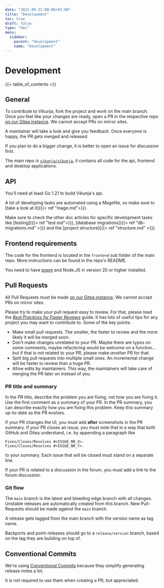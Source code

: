 ```yaml
---
date: "2022-09-21:00:00+02:00"
title: "Development"
toc: true
draft: false
type: "doc"
menu:
  sidebar:
    parent: "development"
    name: "Development"
---
```


# Development

{{< table_of_contents >}}

## General

To contribute to Vikunja, fork the project and work on the main branch.
Once you feel like your changes are ready, open a PR in the respective repo [on our Gitea instance](https://kolaente.dev/vikunja).
We cannot accept PRs on mirror sites.

A maintainer will take a look and give you feedback. Once everyone is happy, the PR gets merged and released.

If you plan to do a bigger change, it is better to open an issue for discussion first.

The main repo is [`vikunja/vikunja`](https://kolaente.dev/vikunja/vikunja), it contains all code for the api, frontend and desktop applications.

## API

You'll need at least Go 1.21 to build Vikunja's api.

A lot of developing tasks are automated using a Magefile, so make sure to [take a look at it]({{< ref "mage.md">}}).

Make sure to check the other doc articles for specific development tasks like [testing]({{< ref "test.md">}}),
[database migrations]({{< ref "db-migrations.md" >}}) and the [project structure]({{< ref "structure.md" >}}).

## Frontend requirements

The code for the frontend is located in the `frontend` sub folder of the main repo.
More instructions can be found in the repo's README.

You need to have [pnpm](https://pnpm.io/) and Node.JS in version 20 or higher installed.

## Pull Requests

All Pull Requests must be made [on our Gitea instance](https://kolaente.dev/vikunja).
We cannot accept PRs on mirror sites.

Please try to make your pull request easy to review.
For that, please read the [*Best Practices for Faster Reviews*](https://github.com/kubernetes/community/blob/261cb0fd089b64002c91e8eddceebf032462ccd6/contributors/guide/pull-requests.md#best-practices-for-faster-reviews) guide.
It has lots of useful tips for any project you may want to contribute to.
Some of the key points:

- Make small pull requests.
  The smaller, the faster to review and the more likely it will be merged soon.
- Don't make changes unrelated to your PR.
  Maybe there are typos on some comments, maybe refactoring would be welcome on a function…
  but if that is not related to your PR, please make *another* PR for that.
- Split big pull requests into multiple small ones.
  An incremental change will be faster to review than a huge PR.
- Allow edits by maintainers. This way, the maintainers will take care of merging the PR later on instead of you.

### PR title and summary

In the PR title, describe the problem you are fixing, not how you are fixing it.
Use the first comment as a summary of your PR.
In the PR summary, you can describe exactly how you are fixing this problem.
Keep this summary up-to-date as the PR evolves.

If your PR changes the UI, you must add **after** screenshots in the PR summary.
If your PR closes an issue, you must note that in a way that both GitHub and Gitea understand, i.e. by appending a paragraph like

```text
Fixes/Closes/Resolves #<ISSUE_NR_X>.
Fixes/Closes/Resolves #<ISSUE_NR_Y>.
```

to your summary.
Each issue that will be closed must stand on a separate line.

If your PR is related to a discussion in the forum, you must add a link to the forum discussion.

### Git flow

The `main` branch is the latest and bleeding edge branch with all changes. Unstable releases are automatically created from this branch.
New Pull-Requests should be made against the `main` branch.

A release gets tagged from the main branch with the version name as tag name.

Backports and point-releases should go to a `release/version` branch, based on the tag they are building on top of.

## Conventional Commits

We're using [Conventional Commits](https://www.conventionalcommits.org/en/v1.0.0/) because they simplify generating release notes a lot.

It is not required to use them when creating a PR, but appreciated.
